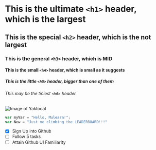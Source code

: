 # This is the ultimate `<h1>` header, which is the largest
## This is the special `<h2>` header, which is the not largest
### This is the general `<h3>` header, which is MID
#### This is the small `<h4>` header, which is small as it suggests
##### This is the little `<h5>` header, bigger than one of them
###### This may be the tiniest `<h6>` header

![Image of Yaktocat](https://octodex.github.com/images/yaktocat.png)

``` javascript
var myVar = "Hello, Mulearn!";
var New = "Just me climbing the LEADERBOARD!!!"
```
- [X] Sign Up into Github
- [ ] Follow 5 tasks
- [ ] Attain Github UI Familiarity
